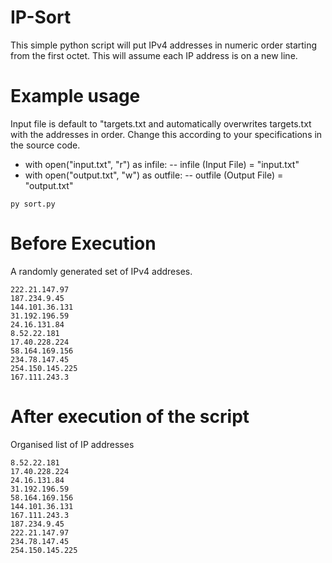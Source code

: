 # IP-Sort
This simple python script will put IPv4 addresses in numeric order starting from the first octet.
This will assume each IP address is on a new line.

# Example usage
Input file is default to "targets.txt and automatically overwrites targets.txt with the addresses in order. Change this according to your specifications in the source code.

- with open("input.txt", "r") as infile: -- infile (Input File) = "input.txt" 
- with open("output.txt", "w") as outfile: -- outfile (Output File) = "output.txt"

```
py sort.py
```
# Before Execution
A randomly generated set of IPv4 addreses.
```
222.21.147.97
187.234.9.45
144.101.36.131
31.192.196.59
24.16.131.84
8.52.22.181
17.40.228.224
58.164.169.156
234.78.147.45
254.150.145.225
167.111.243.3
```

# After execution of the script
Organised list of IP addresses 
```
8.52.22.181
17.40.228.224
24.16.131.84
31.192.196.59
58.164.169.156
144.101.36.131
167.111.243.3
187.234.9.45
222.21.147.97
234.78.147.45
254.150.145.225
```
